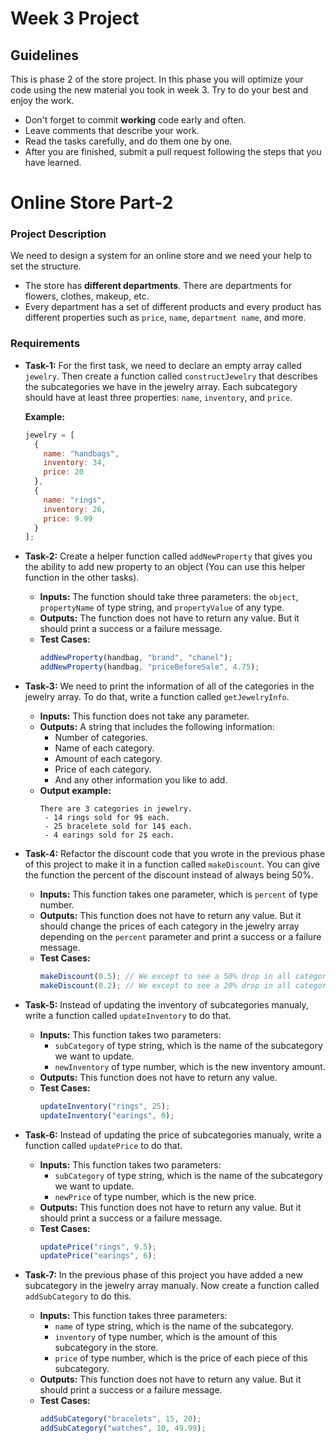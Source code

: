 # Week 3  Project

## Guidelines

This is phase 2 of the store project. In this phase you will optimize your code using the new material you took in week 3. Try to do your best and enjoy the work.

- Don't forget to commit **working** code early and often.
- Leave comments that describe your work.
- Read the tasks carefully, and do them one by one. 
- After you are finished, submit a pull request following the steps that you have learned.

# Online Store Part-2
### Project Description 
We need to design a system for an online store and we need your help to set the structure.
- The store has **different departments**. There are departments for flowers, clothes, makeup, etc.
- Every department has a set of different products and every product has different properties such as `price`, `name`, `department name`, and more.

### Requirements
* **Task-1:** For the first task, we need to declare an empty array called `jewelry`. Then create a function called `constructJewelry` that describes the subcategories we have in the jewelry array. Each subcategory should have at least three properties: `name`, `inventory`, and `price`.
  
  **Example:**
  ```javascript
  jewelry = [
    {
      name: "handbags",
      inventory: 34,
      price: 20
    },
    {
      name: "rings",
      inventory: 26,
      price: 9.99
    }
  ];
  ```

* **Task-2:** Create a helper function called `addNewProperty` that gives you the ability to add new property to an object (You can use this helper function in the other tasks).

  * **Inputs:** The function should take three parameters: the `object`, `propertyName` of type string, and `propertyValue` of any type.
  * **Outputs:** The function does not have to return any value. But it should print a success or a failure message.
  * **Test Cases:**
    ```javascript
    addNewProperty(handbag, "brand", "chanel");
    addNewProperty(handbag, "priceBeforeSale", 4.75);
    ```


* **Task-3:** We need to print the information of all of the categories in the jewelry array. To do that, write a function called `getJewelryInfo`.

  * **Inputs:** This function does not take any parameter.
  * **Outputs:** A string that includes the following information:
    * Number of categories.
    * Name of each category.
    * Amount of each category.
    * Price of each category.
    * And any other information you like to add.
  * **Output example:**
    ```
    There are 3 categories in jewelry.
     - 14 rings sold for 9$ each.
     - 25 bracelete sold for 14$ each.
     - 4 earings sold for 2$ each.
    ```

* **Task-4:** Refactor the discount code that you wrote in the previous phase of this project to make it in a function called `makeDiscount`. You can give the function the percent of the discount instead of always being 50%.

  * **Inputs:** This function takes one parameter, which is `percent` of type number.
  * **Outputs:** This function does not have to return any value. But it should change the prices of each category in the jewelry array depending on the `percent` parameter and print a success or a failure message.
  * **Test Cases:**
    ```javascript
    makeDiscount(0.5); // We except to see a 50% drop in all categories prices
    makeDiscount(0.2); // We except to see a 20% drop in all categories prices
    ```

* **Task-5:** Instead of updating the inventory of subcategories manualy, write a function called `updateInventory` to do that.

  * **Inputs:** This function takes two parameters:
    * `subCategory` of type string, which is the name of the subcategory we want to update.
    * `newInventory` of type number, which is the new inventory amount.
  * **Outputs:** This function does not have to return any value.
  * **Test Cases:**
    ```javascript
    updateInventory("rings", 25);
    updateInventory("earings", 0);
    ```

* **Task-6:** Instead of updating the price of subcategories manualy, write a function called `updatePrice` to do that.

  * **Inputs:** This function takes two parameters:
    * `subCategory` of type string, which is the name of the subcategory we want to update.
    * `newPrice` of type number, which is the new price.
  * **Outputs:** This function does not have to return any value. But it should print a success or a failure message.
  * **Test Cases:**
    ```javascript
    updatePrice("rings", 9.5);
    updatePrice("earings", 6);
    ```

* **Task-7:** In the previous phase of this project you have added a new subcategory in the jewelry array manualy. Now create a function called `addSubCategory` to do this.

  * **Inputs:** This function takes three parameters:
    * `name` of type string, which is the name of the subcategory.
    * `inventory` of type number, which is the amount of this subcategory in the store.
    * `price` of type number, which is the price of each piece of this subcategory.
  * **Outputs:** This function does not have to return any value. But it should print a success or a failure message.
  * **Test Cases:**
    ```javascript
    addSubCategory("bracelets", 15, 20);
    addSubCategory("watches", 10, 49.99);
    ```